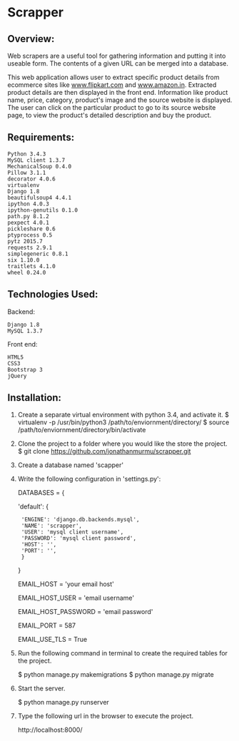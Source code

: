 Scrapper
===============================


Overview:
-------------------------------

Web scrapers are a useful tool for gathering information and putting it into useable form. The contents of a given URL can be merged into a database.

This web application allows user to extract specific product details from ecommerce sites like www.flipkart.com and www.amazon.in. Extracted product details are then displayed in the front end. Information like product name, price, category, product's image and the source website is displayed. The user can click on the particular product to go to its source website page, to view the product's detailed description and buy the product.


Requirements:
-------------------------------

	Python 3.4.3
	MySQL client 1.3.7
	MechanicalSoup 0.4.0
	Pillow 3.1.1
	decorator 4.0.6
	virtualenv
	Django 1.8
	beautifulsoup4 4.4.1
	ipython 4.0.3
	ipython-genutils 0.1.0
	path.py 8.1.2
	pexpect 4.0.1
	pickleshare 0.6
	ptyprocess 0.5
	pytz 2015.7
	requests 2.9.1
	simplegeneric 0.8.1
	six 1.10.0
	traitlets 4.1.0
	wheel 0.24.0


Technologies Used:
-------------------------------

Backend:

	Django 1.8
	MySQL 1.3.7

Front end:

	HTML5
	CSS3
	Bootstrap 3
	jQuery


Installation:
-------------------------------

1. Create a separate virtual environment with python 3.4, and activate it.
	$ virtualenv -p /usr/bin/python3 /path/to/enviornment/directory/
	$ source /path/to/enviornment/directory/bin/activate

2. Clone the project to a folder where you would like the store the project.
	$ git clone https://github.com/jonathanmurmu/scrapper.git

3. Create a database named 'scapper'

4. Write the following configuration in 'settings.py':
	
	DATABASES = {

    'default': {

        'ENGINE': 'django.db.backends.mysql',
        'NAME': 'scrapper',
        'USER': 'mysql client username',
        'PASSWORD': 'mysql client password',
        'HOST': '',
        'PORT': '',
    	}

	}

	EMAIL_HOST = 'your email host'

	EMAIL_HOST_USER = 'email username'

	EMAIL_HOST_PASSWORD = 'email password'

	EMAIL_PORT = 587

	EMAIL_USE_TLS = True



5. Run the following command in terminal to create the required tables for the project.

	$ python manage.py makemigrations
	$ python manage.py migrate

6. Start the server.

	$ python manage.py runserver

7. Type the following url in the browser to execute the project.

	http://localhost:8000/
